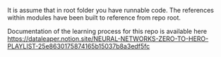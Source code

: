It is assume that in root folder you have runnable code. 
The references within modules have been built to reference from repo root. 
 

Documentation of the learning process for this repo is available here https://dataleaper.notion.site/NEURAL-NETWORKS-ZERO-TO-HERO-PLAYLIST-25e8630175874165b15037b8a3edf5fc